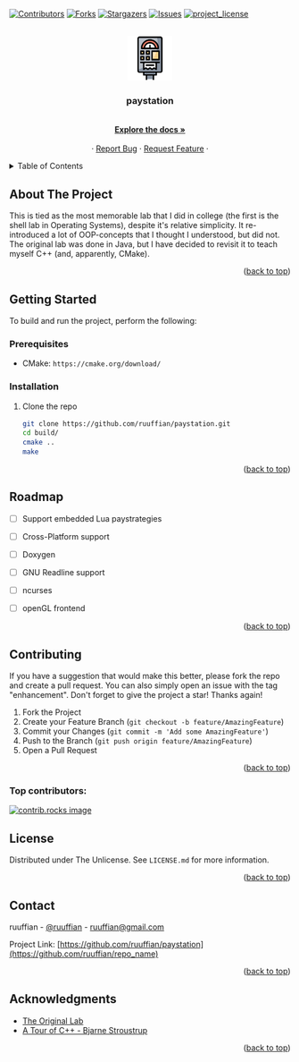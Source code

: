 <a id="readme-top"></a>

<!-- PROJECT SHIELDS -->
[![Contributors][contributors-shield]][contributors-url]
[![Forks][forks-shield]][forks-url]
[![Stargazers][stars-shield]][stars-url]
[![Issues][issues-shield]][issues-url]
[![project_license][license-shield]][license-url]



<!-- PROJECT LOGO -->
<br />
<div align="center">
  <a href="https://github.com/ruuffian/paystation">
    <img src="images/parking_meter.webp" alt="Logo" width="80" height="80">
  </a>

<h3 align="center">paystation</h3>
  <p align="center">
    <br />
    <a href="https://github.com/ruuffian/paystation"><strong>Explore the docs »</strong></a>
    <br />
    <br />
    &middot;
    <a href="https://github.com/ruuffian/paystation/issues/new?labels=bug&template=bug-report---.md">Report Bug</a>
    &middot;
    <a href="https://github.com/ruuffian/paystation/issues/new?labels=enhancement&template=feature-request---.md">Request Feature</a>
    &middot;
  </p>
</div>



<!-- TABLE OF CONTENTS -->
<details>
  <summary>Table of Contents</summary>
  <ol>
    <li>
      <a href="#about">About</a>
      <ul>
        <li><a href="#built-with">Built With</a></li>
      </ul>
    </li>
    <li>
      <a href="#getting-started">Getting Started</a>
      <ul>
        <li><a href="#prerequisites">Prerequisites</a></li>
        <li><a href="#installation">Installation</a></li>
      </ul>
    </li>
    <li><a href="#usage">Usage</a></li>
    <li><a href="#roadmap">Roadmap</a></li>
    <li><a href="#contributing">Contributing</a></li>
    <li><a href="#license">License</a></li>
    <li><a href="#contact">Contact</a></li>
    <li><a href="#acknowledgments">Acknowledgments</a></li>
  </ol>
</details>



<!-- ABOUT THE PROJECT -->
## About The Project


This is tied as the most memorable lab that I did in college (the first is 
the shell lab in Operating Systems), despite it's relative simplicity. It 
re-introduced a lot of OOP-concepts that I thought I understood, but did not.
The original lab was done in Java, but I have decided to revisit it to teach 
myself C++ (and, apparently, CMake).

<p align="right">(<a href="#readme-top">back to top</a>)</p>



<!--### Built With

* [![JQuery][JQuery.com]][JQuery-url]

<p align="right">(<a href="#readme-top">back to top</a>)</p>
-->



<!-- GETTING STARTED -->
## Getting Started

To build and run the project, perform the following:

### Prerequisites

* CMake: `https://cmake.org/download/`

### Installation

1. Clone the repo
   ```sh
   git clone https://github.com/ruuffian/paystation.git
   cd build/
   cmake ..
   make
   ```

<p align="right">(<a href="#readme-top">back to top</a>)</p>


<!-- ROADMAP -->
## Roadmap

- [ ] Support embedded Lua paystrategies
- [ ] Cross-Platform support
- [ ] Doxygen
- [ ] GNU Readline support
- [ ] ncurses
- [ ] openGL frontend 


<p align="right">(<a href="#readme-top">back to top</a>)</p>



<!-- CONTRIBUTING -->
## Contributing

If you have a suggestion that would make this better, please fork the repo and create a pull request. You can also simply open an issue with the tag "enhancement".
Don't forget to give the project a star! Thanks again!

1. Fork the Project
2. Create your Feature Branch (`git checkout -b feature/AmazingFeature`)
3. Commit your Changes (`git commit -m 'Add some AmazingFeature'`)
4. Push to the Branch (`git push origin feature/AmazingFeature`)
5. Open a Pull Request

<p align="right">(<a href="#readme-top">back to top</a>)</p>

### Top contributors:

<a href="https://github.com/ruuffian/paystation/graphs/contributors">
  <img src="https://contrib.rocks/image?repo=ruuffian/paystation" alt="contrib.rocks image" />
</a>



<!-- LICENSE -->
## License

Distributed under The Unlicense. See `LICENSE.md` for more information.

<p align="right">(<a href="#readme-top">back to top</a>)</p>



<!-- CONTACT -->
## Contact

ruuffian - [@ruuffian](https://twitter.com/ruuffian) - ruuffian@gmail.com

Project Link: [https://github.com/ruuffian/paystation](https://github.com/ruuffian/repo_name)

<p align="right">(<a href="#readme-top">back to top</a>)</p>



<!-- ACKNOWLEDGMENTS -->
## Acknowledgments

* [The Original Lab](https://github.com/cis3296s23/paystationmain-mackay-shahid-ouedraogo)
* [A Tour of C++ - Bjarne Stroustrup](https://www.google.com/books/edition/A_Tour_of_C++/EXfcAAAAQBAJ?hl=en&gbpv=0)

<p align="right">(<a href="#readme-top">back to top</a>)</p>



<!-- MARKDOWN LINKS & IMAGES -->
<!-- https://www.markdownguide.org/basic-syntax/#reference-style-links -->
[contributors-shield]: https://img.shields.io/github/contributors/ruuffian/paystation.svg?style=for-the-badge
[contributors-url]: https://github.com/ruuffian/paystation/graphs/contributors
[forks-shield]: https://img.shields.io/github/forks/ruuffian/paystation.svg?style=for-the-badge
[forks-url]: https://github.com/ruuffian/paystation/network/members
[stars-shield]: https://img.shields.io/github/stars/ruuffian/paystation.svg?style=for-the-badge
[stars-url]: https://github.com/ruuffian/paystation/stargazers
[issues-shield]: https://img.shields.io/github/issues/ruuffian/paystation.svg?style=for-the-badge
[issues-url]: https://github.com/ruuffian/paystation/issues
[license-shield]: https://img.shields.io/github/license/ruuffian/paystation.svg?style=for-the-badge
[license-url]: https://github.com/ruuffian/paystation/blob/master/LICENSE.md
